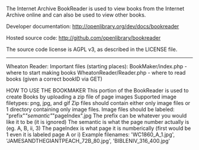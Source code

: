 The Internet Archive BookReader is used to view books from the Internet Archive
online and can also be used to view other books.

Developer documentation:
http://openlibrary.org/dev/docs/bookreader

Hosted source code:
http://github.com/openlibrary/bookreader

The source code license is AGPL v3, as described in the LICENSE file.


-------------------------
Wheaton Reader:
Important files (starting places):
	BookMaker/index.php - where to start making books
	WheatonReader/Reader.php - where to read books (given a correct bookID via GET)

HOW TO USE THE BOOKMAKER
	This portion of the BookReader is used to create Books by uploading a zip file of page images
  		Supported image filetypes: png, jpg, and gif
  		Zip files should contain either only image files or 1 directory containing only image files.
  		Image files should be labeled: "prefix"_"semantic"_"pageIndex".jpg
    		The prefix can be whatever you would like it to be (it is ignored)
    		The semantic is what the page number actually is (eg. A, B, ii, 3)
    		The pageIndex is what page it is numberically (first would be 1 even it is labeled page A or i)
    		Example filenames: 'WC1860_A_1.jpg', 'JAMESANDTHEGIANTPEACH_72B_80.jpg', 'BIBLENIV_316_400.jpg'
